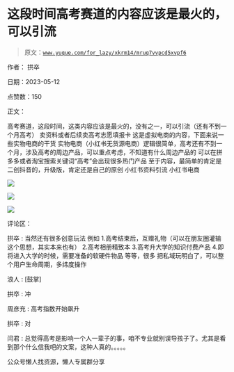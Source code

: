 # 这段时间高考赛道的内容应该是最火的，可以引流

> 原文：[`www.yuque.com/for_lazy/xkrm14/mruq7vvpcd5xvpf6`](https://www.yuque.com/for_lazy/xkrm14/mruq7vvpcd5xvpf6)



作者： 拱卒



日期：2023-05-12



点赞数：150



正文：



高考赛道，这段时间，这类内容应该是最火的，没有之一，可以引流（还有不到一个月高考） 卖资料或者后续卖高考志愿填报卡 这是虚拟电商的内容，下面来说一些实物电商的干货 实物电商（小红书无货源电商）逻辑很简单，高考还有不到一个月，涉及高考的周边产品，可以重点考虑，不知道有什么周边产品的 可以在拼多多或者淘宝搜索关键词“高考”会出现很多热门产品 至于内容，最简单的肯定是二创抖音的，升级版，肯定还是自己的原创 小红书资料引流 小红书电商



![](img/8cb74421228d1c652e3cd237db61bd97.png)  

![](img/db021b2d89385075e86bf19ec0037f9a.png)  

![](img/19047b34f3fb65cd891cd81334ac1a00.png)



评论区：



拱卒 : 当然还有很多创意玩法 例如 1.高考结束后，互赠礼物（可以在朋友圈灌输这个思想，其实本来也有） 2.高考相册精致本 3.高考升大学的知识付费产品 4.即将进入大学的时候，需要准备的软硬件物品 等等，很多 把私域玩明白了，可以整个用户生命周期，多纬度操作



浪人 : [鼓掌]



拱卒 : 冲



周彦充 : 高考指数开始飙升



拱卒 : 对



闫君 : 总觉得高考是影响一个人一辈子的事，咱不专业就别误导孩子了。尤其是看到那个什么信我吧的文案，这种人真的。。。。。



公众号懒人找资源，懒人专属群分享

</ne-p></ne-p>